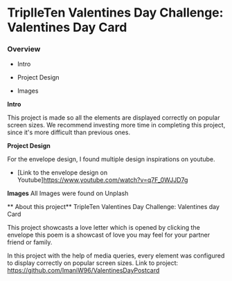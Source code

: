 # TriplleTen Valentines Day Challenge: Valentines Day Card

### Overview

- Intro

- Project Design

- Images

**Intro**

This project is made so all the elements are displayed correctly on popular screen sizes. We recommend investing more time in completing this project, since it's more difficult than previous ones.

**Project Design**

For the envelope design, I found multiple design inspirations on youtube.

- [Link to the envelope design on Youtube]https://www.youtube.com/watch?v=q7F_0WJJD7g

**Images**
All Images were found on Unplash

** About this project**
TripleTen Valentines Day Challenge: Valentines day Card

This project showcasts a love letter which is opened by clicking the envelope
this poem is a showcast of love you may feel for your partner friend or family.

In this project with the help of media queries, every element was configured to display correctly on popular screen sizes.
Link to project: https://github.com/ImaniW96/ValentinesDayPostcard

